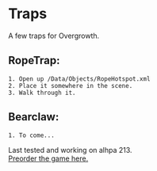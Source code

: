 # Traps
A few traps for Overgrowth.  
  
## RopeTrap:  
	1. Open up /Data/Objects/RopeHotspot.xml  
	2. Place it somewhere in the scene.  
	3. Walk through it.  

## Bearclaw:
	1. To come...
  
Last tested and working on alhpa 213.   
[Preorder the game here.](http://www.wolfire.com/overgrowth)
